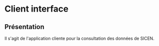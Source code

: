 # Client interface

## Présentation

Il s'agit de l'application cliente pour la consultation des données de SICEN.
